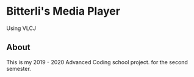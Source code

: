 # Bitterli's Media Player
Using VLCJ

## About
This is my 2019 - 2020 Advanced Coding school project. for the second semester.
